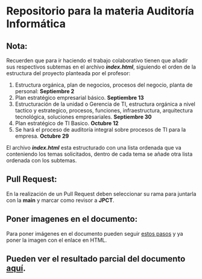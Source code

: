# Repositorio para la materia Auditoría Informática

## Nota:
Recuerden que para ir haciendo el trabajo colaborativo tienen que añadir sus respectivos subtemas en el archivo ***index.html***, siguiendo el orden de la estructura del proyecto planteada por el profesor:
1.  Estructura orgánica, plan de negocios, procesos del negocio, planta de personal: **Septiembre 2**
2. Plan estratégico empresarial básico. **Septiembre 13**
3. Estructuración de la unidad o Gerencia de TI, estructura orgánica a nivel tactico y estrategico, procesos, funciones, infraestructura, arquitectura tecnológica, soluciones empresariales. **Septiembre 30**
4. Plan estratégico de TI Basico. **Octubre 12**
5. Se hará el proceso de auditoría integral sobre procesos de TI para la empresa.  **Octubre 29**


El archivo ***index.html*** esta estructurado con una lista ordenada que va conteniendo los temas solicitados, dentro de cada tema se añade otra lista ordenada con los subtemas.

## Pull Request:
En la realización de un Pull Request deben seleccionar su rama para juntarla con la **main** y marcar como revisor a **JPCT**.

## Poner imagenes en el documento:
Para poner imágenes en el documento pueden seguir [estos pasos](https://www.seoysocialmedia.com/2019/09/como-obtener-la-url-de-una-foto-de.html) y ya poner la imagen con el enlace en HTML.

## Pueden ver el resultado parcial del documento [aquí](https://lucasucaldas.github.io/auditoria/).

